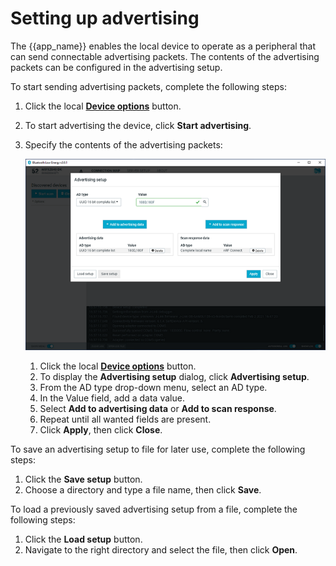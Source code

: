 # Setting up advertising

The {{app_name}} enables the local device to operate as a peripheral that can send connectable advertising packets. The contents of the advertising packets can be configured in the advertising setup.

To start sending advertising packets, complete the following steps:

1. Click the local [**Device options**](./overview_and_ui.md#device-options) button.
2. To start advertising the device, click **Start advertising**.
3. Specify the contents of the advertising packets:

     ![Advertising setup](./screenshots/nRF_connect_advertising_setup.png "Advertising setup")

     1. Click the local [**Device options**](./overview_and_ui.md#device-options) button.
     2. To display the **Advertising setup** dialog, click **Advertising setup**.
     3. From the AD type drop-down menu, select an AD type.
     4. In the Value field, add a data value.
     5. Select **Add to advertising data** or **Add to scan response**.
     6. Repeat until all wanted fields are present.
     7. Click **Apply**, then click **Close**.

To save an advertising setup to file for later use, complete the following steps:

1. Click the **Save setup** button.
2. Choose a directory and type a file name, then click **Save**.

To load a previously saved advertising setup from a file, complete the following steps:

1. Click the **Load setup** button.
2. Navigate to the right directory and select the file, then click **Open**.
